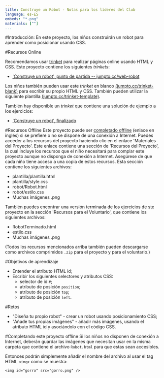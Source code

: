 ```yaml
---
title: Construye un Robot - Notas para los líderes del Club
language: es-ES
embeds: "*.png"
materials: [""]
...
```


#Introducción:
En este proyecto, los niños construirán un robot para aprender como posicionar usando CSS.

#Recursos Online

Recomendamos usar [trinket](https://trinket.io/) para realizar páginas online usando HTML y CSS. Este proyecto contiene los siguientes *trinkets*:

+ ['Construye un robot', punto de partida -- jumpto.cc/web-robot](https://trinket.io/html/c14fcb3f4c)

Los niños también pueden usar este *trinket* en blanco [(jumpto.cc/trinket-blank)](http://jumpto.cc/trinket-blank) para escribir su propio HTML y CSS. También pueden utilizar la siguiente plantilla [(jumpto.cc/trinket-template)](https://trinket.io/html/8a85751bb8).

También hay disponible un *trinket* que contiene una solución de ejemplo a los ejercicios:

+ ['Construye un robot', finalizado](https://trinket.io/html/32ae2ce071)

#Recursos Offline
Este proyecto puede ser [completado offline](https://www.codeclubprojects.org/en-GB/resources/webdev-working-offline/) (enlace en inglés) si se prefiere o no se dispone de una conexión a Internet. Puedes acceder a los recursos del proyecto haciendo clic en el enlace 'Materiales del Proyecto'. Este enlace contiene una sección de 'Recursos del Proyecto', la cual incluye los recursos que el niño necesitará para complar este proyecto aunque no disponga de conexión a Internet. Asegúrese de que cada niño tiene acceso a una copia de estos recursos. Esta sección contiene los siguientes archivos:

+ plantilla/plantilla.html
+ plantilla/style.css
+ robot/Robot.html
+ robot/estilo.css
+ Muchas imágenes .png

También puedes encontrar una versión terminada de los ejercicios de ste proyecto en la sección 'Recursos para el Voluntario', que contiene los siguientes archivos:

+ RobotTerminado.html
+ estilo.css
+ Muchas imágenes .png

(Todos los recursos mencionados arriba también pueden descargarse como archivos comprimidos `.zip` para el proyecto y para el voluntario.)

#Objetivos de aprendizaje
+ Entender el atributo HTML id;
+ Escribir los siguientes selectores y atributos CSS:
	+ selector de id `#`;
	+ atributo de posición `position`;
	+ atributo de posición `top`;
	+ atributo de posición `left`.

#Retos
+ "Diseña tu propio robot" - crear un robot usando posicionamiento CSS;
+ "Añade tus propias imágenes" - añadir más imágenes, usando el atributo HTML id y asociándolo con el código CSS.

#Completando este proyecto offline
Si los niños no disponen de conexión a Internet, deberán guardar las imágenes que necesitan usar en la misma carpeta que contiene el archivo `Robot.html` para que estas sean accesibles.

Entonces podrán simplemente añadir el nombre del archivo al usar el tag HTML `<img>` como se muestra:

```
<img id="gorro" src="gorro.png" />
```
